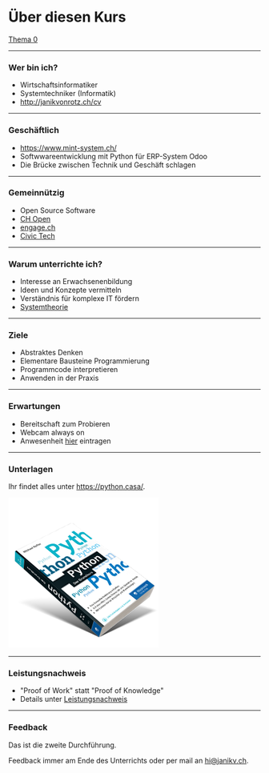 # Über diesen Kurs

[Thema 0](README.md)

---
### Wer bin ich?

* Wirtschaftsinformatiker
* Systemtechniker (Informatik)
* <http://janikvonrotz.ch/cv>

---
### Geschäftlich

* <https://www.mint-system.ch/>
* Softwwareentwicklung mit Python für ERP-System Odoo
* Die Brücke zwischen Technik und Geschäft schlagen

---
### Gemeinnützig

* Open Source Software
* [CH Open](https://www.ch-open.ch/)
* [engage.ch](https://www.engage.ch)
* [Civic Tech](https://www.demokratie-toolbox.ch/)

---
### Warum unterrichte ich?

* Interesse an Erwachsenenbildung
* Ideen und Konzepte vermitteln
* Verständnis für komplexe IT fördern
* [Systemtheorie](https://de.wikipedia.org/wiki/Systemtheorie)

---
### Ziele

* Abstraktes Denken
* Elementare Bausteine Programmierung
* Programmcode interpretieren
* Anwenden in der Praxis

---
### Erwartungen

* Bereitschaft zum Probieren
* Webcam always on
* Anwesenheit [hier](https://moodle.medizintechnik-hf.ch/mod/attendance/manage.php?id=4479) eintragen

---
### Unterlagen

Ihr findet alles unter <https://python.casa/>.

[![](../buch.png)](https://kofler.info/buecher/python/)

---
### Leistungsnachweis

* "Proof of Work" statt "Proof of Knowledge"
* Details unter [Leistungsnachweis](exam.md)

---
### Feedback

Das ist die zweite Durchführung.

Feedback immer am Ende des Unterrichts oder per mail an <hi@janikv.ch>.
